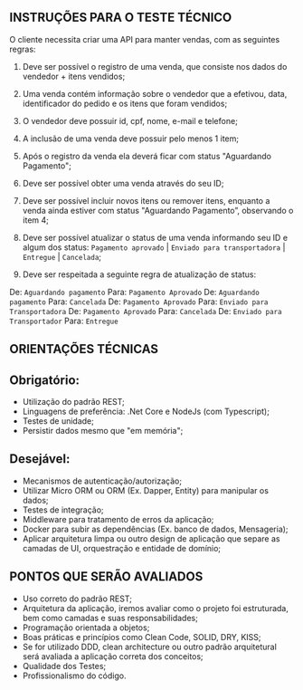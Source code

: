 ## INSTRUÇÕES PARA O TESTE TÉCNICO

O cliente necessita criar uma API para manter vendas, com as seguintes regras:

1) Deve ser possível o registro de uma venda, que consiste nos dados do vendedor + itens vendidos; 
2) Uma venda contém informação sobre o vendedor que a efetivou, data, identificador do pedido e os itens que foram vendidos;
3) O vendedor deve possuir id, cpf, nome, e-mail e telefone;
4) A inclusão de uma venda deve possuir pelo menos 1 item;
5) Após o registro da venda ela deverá ficar com status "Aguardando Pagamento";
6) Deve ser possível obter uma venda através do seu ID;
7) Deve ser possível incluir novos itens ou remover itens, enquanto a venda ainda estiver com status "Aguardando Pagamento”, observando o item 4;
8) Deve ser possível atualizar o status de uma venda informando seu ID e algum dos status: 
`Pagamento aprovado` | `Enviado para transportadora` | `Entregue` | `Cancelada`;
 
9) Deve ser respeitada a seguinte regra de atualização de status:
 
De: `Aguardando pagamento` Para: `Pagamento Aprovado`
De: `Aguardando pagamento` Para: `Cancelada`
De: `Pagamento Aprovado` Para: `Enviado para Transportadora`
De: `Pagamento Aprovado` Para: `Cancelada`
De: `Enviado para Transportador` Para: `Entregue`

## ORIENTAÇÕES TÉCNICAS
 
## Obrigatório:
 
- Utilização do padrão REST;
- Linguagens de preferência: .Net Core e NodeJs (com Typescript);
- Testes de unidade;
- Persistir dados mesmo que "em memória";
 
## Desejável:
- Mecanismos de autenticação/autorização;
- Utilizar Micro ORM ou ORM (Ex. Dapper, Entity) para manipular os dados;
- Testes de integração;
- Middleware para tratamento de erros da aplicação;
- Docker para subir as dependências (Ex. banco de dados, Mensageria);
- Aplicar arquitetura limpa ou outro design de aplicação que separe as camadas de UI, orquestração e entidade de domínio;

## PONTOS QUE SERÃO AVALIADOS
- Uso correto do padrão REST;
- Arquitetura da aplicação, iremos avaliar como o projeto foi estruturada, bem como camadas e suas responsabilidades;
- Programação orientada a objetos;
- Boas práticas e princípios como Clean Code, SOLID, DRY, KISS;
- Se for utilizado DDD, clean architecture ou outro padrão arquitetural será avaliada a aplicação correta dos conceitos; 
- Qualidade dos Testes;
- Profissionalismo do código.

